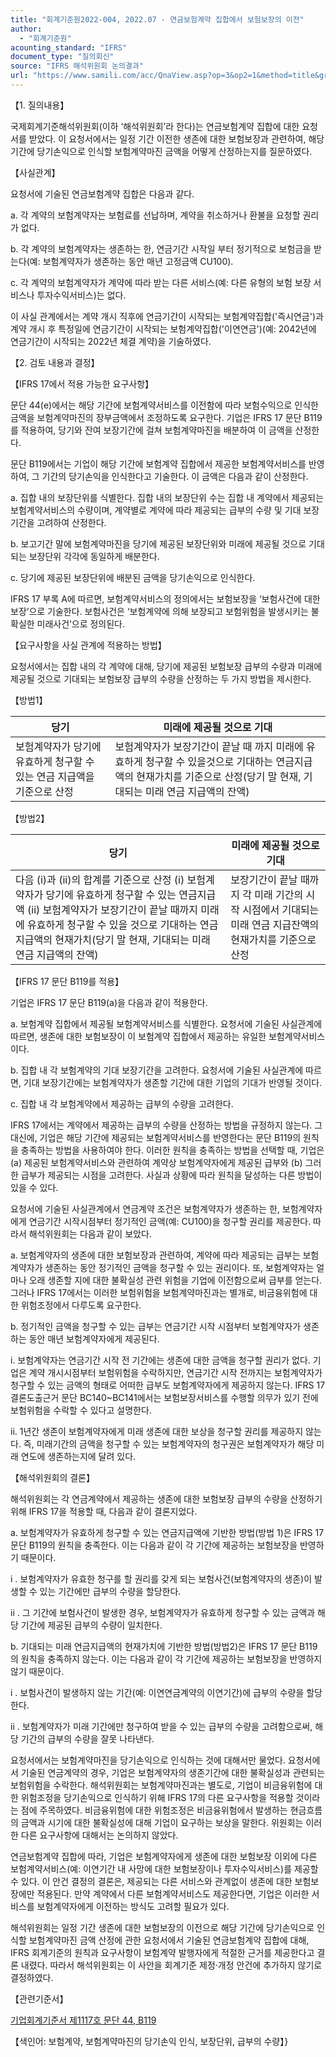 ```yaml
---
title: "회계기준원2022-004, 2022.07 - 연금보험계약 집합에서 보험보장의 이전"
author:
  - "회계기준원"
acounting_standard: "IFRS"
document_type: "질의회신"
source: "IFRS 해석위원회 논의결과"
url: "https://www.samili.com/acc/QnaView.asp?op=3&op2=1&method=title&group=2123-15;1&orgcode=2&searchword=&page=2&code=%ED%9A%8C%EA%B3%84%EA%B8%B0%EC%A4%80%EC%9B%902022%2D004%3A20220731"
---
```

【1. 질의내용】

국제회계기준해석위원회(이하 ‘해석위원회’라 한다)는 연금보험계약 집합에 대한 요청서를 받았다. 이 요청서에서는 일정 기간 이전한 생존에 대한 보험보장과 관련하여, 해당 기간에 당기손익으로 인식할 보험계약마진 금액을 어떻게 산정하는지를 질문하였다.

  

【사실관계】

요청서에 기술된 연금보험계약 집합은 다음과 같다.

a. 각 계약의 보험계약자는 보험료를 선납하며, 계약을 취소하거나 환불을 요청할 권리가 없다.

b. 각 계약의 보험계약자는 생존하는 한, 연금기간 시작일 부터 정기적으로 보험금을 받는다(예: 보험계약자가 생존하는 동안 매년 고정금액 CU100).

c. 각 계약의 보험계약자가 계약에 따라 받는 다른 서비스(예: 다른 유형의 보험 보장 서비스나 투자수익서비스)는 없다.

이 사실 관계에서는 계약 개시 직후에 연금기간이 시작되는 보험계약집합('즉시연금')과 계약 개시 후 특정일에 연금기간이 시작되는 보험계약집합('이연연금')(예: 2042년에 연금기간이 시작되는 2022년 체결 계약)을 기술하였다.

  

【2. 검토 내용과 결정】

  

【IFRS 17에서 적용 가능한 요구사항】

문단 44(e)에서는 해당 기간에 보험계약서비스를 이전함에 따라 보험수익으로 인식한 금액을 보험계약마진의 장부금액에서 조정하도록 요구한다. 기업은 IFRS 17 문단 B119를 적용하여, 당기와 잔여 보장기간에 걸쳐 보험계약마진을 배분하여 이 금액을 산정한다.

  

문단 B119에서는 기업이 해당 기간에 보험계약 집합에서 제공한 보험계약서비스를 반영하여, 그 기간의 당기손익을 인식한다고 기술한다. 이 금액은 다음과 같이 산정한다.

  

a. 집합 내의 보장단위를 식별한다. 집합 내의 보장단위 수는 집합 내 계약에서 제공되는 보험계약서비스의 수량이며, 계약별로 계약에 따라 제공되는 급부의 수량 및 기대 보장기간을 고려하여 산정한다.

b. 보고기간 말에 보험계약마진을 당기에 제공된 보장단위와 미래에 제공될 것으로 기대되는 보장단위 각각에 동일하게 배분한다.

c. 당기에 제공된 보장단위에 배분된 금액을 당기손익으로 인식한다.

  

IFRS 17 부록 A에 따르면, 보험계약서비스의 정의에서는 보험보장을 ‘보험사건에 대한 보장’으로 기술한다. 보험사건은 ‘보험계약에 의해 보장되고 보험위험을 발생시키는 불확실한 미래사건’으로 정의된다.

  

【요구사항을 사실 관계에 적용하는 방법】

요청서에서는 집합 내의 각 계약에 대해, 당기에 제공된 보험보장 급부의 수량과 미래에 제공될 것으로 기대되는 보험보장 급부의 수량을 산정하는 두 가지 방법을 제시한다.

  

【방법1】

| 당기 | 미래에 제공될 것으로 기대 |
| --- | --- |
| 보험계약자가 당기에 유효하게 청구할 수 있는 연금 지급액을 기준으로 산정 | 보험계약자가 보장기간이 끝날 때 까지 미래에 유효하게 청구할 수 있을것으로 기대하는 연금지급액의 현재가치를 기준으로 산정(당기 말 현재, 기대되는 미래 연금 지급액의 잔액) |

  

【방법2】

| 당기 | 미래에 제공될 것으로 기대 |
| --- | --- |
| 다음 (i)과 (ii)의 합계를 기준으로 산정  (i) 보험계약자가 당기에 유효하게 청구할 수 있는 연금지급액  (ii) 보험계약자가 보장기간이 끝날 때까지 미래에 유효하게 청구할 수 있을 것으로 기대하는 연금 지급액의 현재가치(당기 말 현재, 기대되는 미래 연금 지급액의 잔액) | 보장기간이 끝날 때까지 각 미래 기간의 시작 시점에서 기대되는 미래 연금 지급잔액의 현재가치를 기준으로 산정 |

  

【IFRS 17 문단 B119를 적용】

기업은 IFRS 17 문단 B119(a)을 다음과 같이 적용한다.

a. 보험계약 집합에서 제공될 보험계약서비스를 식별한다. 요청서에 기술된 사실관계에 따르면, 생존에 대한 보험보장이 이 보험계약 집합에서 제공하는 유일한 보험계약서비스 이다.

b. 집합 내 각 보험계약의 기대 보장기간을 고려한다. 요청서에 기술된 사실관계에 따르면, 기대 보장기간에는 보험계약자가 생존할 기간에 대한 기업의 기대가 반영될 것이다.

c. 집합 내 각 보험계약에서 제공하는 급부의 수량을 고려한다.

  

IFRS 17에서는 계약에서 제공하는 급부의 수량을 산정하는 방법을 규정하지 않는다. 그 대신에, 기업은 해당 기간에 제공되는 보험계약서비스를 반영한다는 문단 B119의 원칙을 충족하는 방법을 사용하여야 한다. 이러한 원칙을 충족하는 방법을 선택할 때, 기업은 (a) 제공된 보험계약서비스와 관련하여 계약상 보험계약자에게 제공된 급부와 (b) 그러한 급부가 제공되는 시점을 고려한다. 사실과 상황에 따라 원칙을 달성하는 다른 방법이 있을 수 있다.

  

요청서에 기술된 사실관계에서 연금계약 조건은 보험계약자가 생존하는 한, 보험계약자에게 연금기간 시작시점부터 정기적인 금액(예: CU100)을 청구할 권리를 제공한다. 따라서 해석위원회는 다음과 같이 보았다.

a. 보험계약자의 생존에 대한 보험보장과 관련하여, 계약에 따라 제공되는 급부는 보험계약자가 생존하는 동안 정기적인 금액을 청구할 수 있는 권리이다. 또, 보험계약자는 얼마나 오래 생존할 지에 대한 불확실성 관련 위험을 기업에 이전함으로써 급부를 얻는다. 그러나 IFRS 17에서는 이러한 보험위험을 보험계약마진과는 별개로, 비금융위험에 대한 위험조정에서 다루도록 요구한다.

b. 정기적인 금액을 청구할 수 있는 급부는 연금기간 시작 시점부터 보험계약자가 생존하는 동안 매년 보험계약자에게 제공된다.

i. 보험계약자는 연금기간 시작 전 기간에는 생존에 대한 금액을 청구할 권리가 없다. 기업은 계약 개시시점부터 보험위험을 수락하지만, 연금기간 시작 전까지는 보험계약자가 청구할 수 있는 금액의 형태로 어떠한 급부도 보험계약자에게 제공하지 않는다. IFRS 17 결론도출근거 문단 BC140~BC141에서는 보험보장서비스를 수행할 의무가 있기 전에 보험위험을 수락할 수 있다고 설명한다.

ii. 1년간 생존이 보험계약자에게 미래 생존에 대한 보상을 청구할 권리를 제공하지 않는다. 즉, 미래기간의 금액을 청구할 수 있는 보험계약자의 청구권은 보험계약자가 해당 미래 연도에 생존하는지에 달려 있다.

  

【해석위원회의 결론】

해석위원회는 각 연금계약에서 제공하는 생존에 대한 보험보장 급부의 수량을 산정하기 위해 IFRS 17을 적용할 때, 다음과 같이 결론지었다.

  

a. 보험계약자가 유효하게 청구할 수 있는 연금지급액에 기반한 방법(방법 1)은 IFRS 17 문단 B119의 원칙을 충족한다. 이는 다음과 같이 각 기간에 제공하는 보험보장을 반영하기 때문이다.

i . 보험계약자가 유효한 청구를 할 권리를 갖게 되는 보험사건(보험계약자의 생존)이 발생할 수 있는 기간에만 급부의 수량을 할당한다.

ii . 그 기간에 보험사건이 발생한 경우, 보험계약자가 유효하게 청구할 수 있는 금액과 해당 기간에 제공된 급부의 수량이 일치한다.

b. 기대되는 미래 연금지급액의 현재가치에 기반한 방법(방법2)은 IFRS 17 문단 B119의 원칙을 충족하지 않는다. 이는 다음과 같이 각 기간에 제공하는 보험보장을 반영하지 않기 때문이다.

i . 보험사건이 발생하지 않는 기간(예: 이연연금계약의 이연기간)에 급부의 수량을 할당한다.

ii . 보험계약자가 미래 기간에만 청구하여 받을 수 있는 급부의 수량을 고려함으로써, 해당 기간의 급부의 수량을 잘못 나타낸다.

  

요청서에서는 보험계약마진을 당기손익으로 인식하는 것에 대해서만 물었다. 요청서에서 기술된 연금계약의 경우, 기업은 보험계약자의 생존기간에 대한 불확실성과 관련되는 보험위험을 수락한다. 해석위원회는 보험계약마진과는 별도로, 기업이 비금융위험에 대한 위험조정을 당기손익으로 인식하기 위해 IFRS 17의 다른 요구사항을 적용할 것이라는 점에 주목하였다. 비금융위험에 대한 위험조정은 비금융위험에서 발생하는 현금흐름의 금액과 시기에 대한 불확실성에 대해 기업이 요구하는 보상을 말한다. 위원회는 이러한 다른 요구사항에 대해서는 논의하지 않았다.

  

연금보험계약 집합에 따라, 기업은 보험계약자에게 생존에 대한 보험보장 이외에 다른 보험계약서비스(예: 이연기간 내 사망에 대한 보험보장이나 투자수익서비스)를 제공할 수 있다. 이 안건 결정의 결론은, 제공되는 다른 서비스와 관계없이 생존에 대한 보험보장에만 적용된다. 만약 계약에서 다른 보험계약서비스도 제공한다면, 기업은 이러한 서비스를 보험계약자에게 이전하는 방식도 고려할 필요가 있다.

해석위원회는 일정 기간 생존에 대한 보험보장의 이전으로 해당 기간에 당기손익으로 인식할 보험계약마진 금액 산정에 관한 요청서에서 기술된 연금보험계약 집합에 대해, IFRS 회계기준의 원칙과 요구사항이 보험계약 발행자에게 적절한 근거를 제공한다고 결론 내렸다. 따라서 해석위원회는 이 사안을 회계기준 제정·개정 안건에 추가하지 않기로 결정하였다.

  

【관련기준서】

[기업회계기준서 제1117호 문단 44, B119](https://www.samili.com/acc/)

【색인어: 보험계약, 보험계약마진의 당기손익 인식, 보장단위, 급부의 수량】}